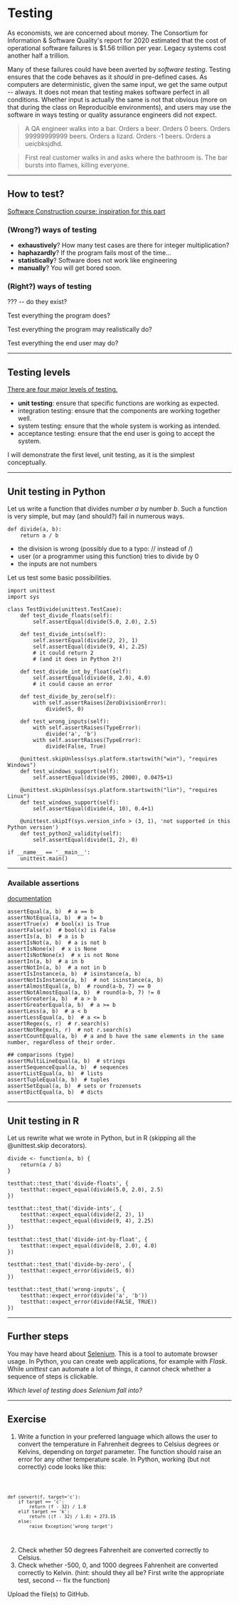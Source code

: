 # Testing

As economists, we are concerned about money. The Consortium for Information & Software Quality's report for 2020 estimated that the cost of operational software failures is $1.56 trillion per year. Legacy systems cost another half a trillion.

Many of these failures could have been averted by *software testing*. Testing ensures that the code behaves as it *should* in pre-defined cases. As computers are deterministic, given the same input, we get the same output -- always. It does not mean that testing makes software perfect in all conditions. Whether input is actually the same is not that obvious (more on that during the class on Reproducible environments), and users may use the software in ways testing or quality assurance engineers did not expect.

> A QA engineer walks into a bar. Orders a beer. Orders 0 beers. Orders 99999999999 beers. Orders a lizard. Orders -1 beers. Orders a ueicbksjdhd. 

> First real customer walks in and asks where the bathroom is. The bar bursts into flames, killing everyone.

---

## How to test?

[Software Construction course: inspiration for this part](https://ocw.mit.edu/ans7870/6/6.005/s16/classes/03-testing/index.html)

### (Wrong?) ways of testing

* **exhaustively**? How many test cases are there for integer multiplication?
* **haphazardly**? If the program fails most of the time...
* **statistically**? Software does not work like engineering
* **manually**? You will get bored soon.

### (Right?) ways of testing

??? -- do they exist?

Test everything the program does?

Test everything the program may realistically do?

Test everything the end user may do?

---

## Testing levels

[There are four major levels of testing.](https://en.wikipedia.org/wiki/Software_testing#Testing_levels)

* **unit testing**: ensure that specific functions are working as expected.
* integration testing: ensure that the components are working together well.
* system testing: ensure that the whole system is working as intended.
* acceptance testing: ensure that the end user is going to accept the system.

I will demonstrate the first level, unit testing, as it is the simplest conceptually.

---

## Unit testing in Python

Let us write a function that divides number *a* by number *b*. Such a function is very simple, but may (and should?) fail in numerous ways.

    def divide(a, b):
        return a / b

* the division is wrong (possibly due to a typo: // instead of /)
* user (or a programmer using this function) tries to divide by 0
* the inputs are not numbers

Let us test some basic possibilities.

    import unittest
    import sys

    class TestDivide(unittest.TestCase):
        def test_divide_floats(self):
            self.assertEqual(divide(5.0, 2.0), 2.5)

        def test_divide_ints(self):
            self.assertEqual(divide(2, 2), 1)
            self.assertEqual(divide(9, 4), 2.25)
            # it could return 2
            # (and it does in Python 2!)

        def test_divide_int_by_float(self):
            self.assertEqual(divide(8, 2.0), 4.0)
            # it could cause an error

        def test_divide_by_zero(self):
            with self.assertRaises(ZeroDivisionError):
                divide(5, 0)

        def test_wrong_inputs(self):
            with self.assertRaises(TypeError):
                divide('a', 'b')
            with self.assertRaises(TypeError):
                divide(False, True)

        @unittest.skipUnless(sys.platform.startswith("win"), "requires Windows")
        def test_windows_support(self):
            self.assertEqual(divide(95, 2000), 0.0475+1)

        @unittest.skipUnless(sys.platform.startswith("lin"), "requires Linux")
        def test_windows_support(self):
            self.assertEqual(divide(4, 10), 0.4+1)

        @unittest.skipIf(sys.version_info > (3, 1), 'not supported in this Python version')
        def test_python2_validity(self):
            self.assertEqual(divide(1, 2), 0)

    if __name__ == '__main__':
        unittest.main()
        
---

### Available assertions

[documentation](https://docs.python.org/3/library/unittest.html)

    assertEqual(a, b)  # a == b
    assertNotEqual(a, b)  # a != b
    assertTrue(x)  # bool(x) is True
    assertFalse(x)  # bool(x) is False
    assertIs(a, b)  # a is b
	assertIsNot(a, b)  # a is not b
	assertIsNone(x)  # x is None
	assertIsNotNone(x)  # x is not None
	assertIn(a, b)  # a in b
	assertNotIn(a, b)  # a not in b
	assertIsInstance(a, b)  # isinstance(a, b)
	assertNotIsInstance(a, b)  # not isinstance(a, b)
	assertAlmostEqual(a, b)  # round(a-b, 7) == 0
	assertNotAlmostEqual(a, b)  # round(a-b, 7) != 0
	assertGreater(a, b)  # a > b
	assertGreaterEqual(a, b)  # a >= b
	assertLess(a, b)  # a < b
	assertLessEqual(a, b)  # a <= b
	assertRegex(s, r)  # r.search(s)
	assertNotRegex(s, r)  # not r.search(s)
	assertCountEqual(a, b)  # a and b have the same elements in the same number, regardless of their order.
    
    ## comparisons (type)
    assertMultiLineEqual(a, b)  # strings
	assertSequenceEqual(a, b)  # sequences
	assertListEqual(a, b)  # lists
	assertTupleEqual(a, b)  # tuples
	assertSetEqual(a, b)  # sets or frozensets
	assertDictEqual(a, b)  # dicts

---

## Unit testing in R

Let us rewrite what we wrote in Python, but in R (skipping all the @unittest.skip decorators).

    divide <- function(a, b) {
        return(a / b)
    }

    testthat::test_that('divide-floats', {
        testthat::expect_equal(divide(5.0, 2.0), 2.5)
    })

    testthat::test_that('divide-ints', {
        testthat::expect_equal(divide(2, 2), 1)
        testthat::expect_equal(divide(9, 4), 2.25)
    })

    testthat::test_that('divide-int-by-float', {
        testthat::expect_equal(divide(8, 2.0), 4.0)
    })

    testthat::test_that('divide-by-zero', {
        testthat::expect_error(divide(5, 0))
    })

    testthat::test_that('wrong-inputs', {
        testthat::expect_error(divide('a', 'b'))
        testthat::expect_error(divide(FALSE, TRUE))
    })

---

## Further steps

You may have heard about [Selenium](https://www.selenium.dev/). This is a tool to automate browser usage. In Python, you can create web applications, for example with *Flask*. While *unittest* can automate a lot of things, it cannot check whether a sequence of steps is clickable.

*Which level of testing does Selenium fall into?*

---

## Exercise

1. Write a function in your preferred language which allows the user to convert the temperature in Fahrenheit degrees to Celsius degrees or Kelvins, depending on *target* parameter. The function should raise an error for any other temperature scale. In Python, working (but not correctly) code looks like this:

<code>

    def convert(f, target='c'):
        if target == 'c':
            return (f - 32) / 1.8
        elif target == 'k':
            return ((f - 32) / 1.8) + 273.15
        else:
            raise Exception('wrong target')

</code>

2. Check whether 50 degrees Fahrenheit are converted correctly to Celsius.
3. Check whether -500, 0, and 1000 degrees Fahrenheit are converted correctly to Kelvin. (hint: should they all be? First write the appropriate test, second -- fix the function)

Upload the file(s) to GitHub.
